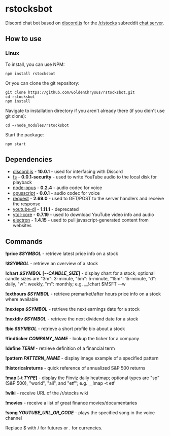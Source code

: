 # rstocksbot
Discord chat bot based on [discord.js](https://github.com/hydrabolt/discord.js) for the [/r/stocks](https://www.reddit.com/r/stocks/) subreddit [chat server](http://www.r-stocks.com/chat/).

## How to use

### Linux
To install, you can use NPM:

`npm install rstocksbot`

Or you can clone the git repository:

```
git clone https://github.com/GoldenChrysus/rstocksbot.git
cd rstocksbot
npm install
```

Navigate to installation directory if you aren't already there (if you didn't use git clone):

`cd ~/node_modules/rstocksbot`

Start the package:

`npm start`

## Dependencies 
* [discord.js](https://www.npmjs.com/package/discord.js) - **10.0.1** - used for interfacing with Discord
* [fs](https://www.npmjs.com/package/fs) - **0.0.1-security** - used to write YouTube audio to the local disk for playback
* [node-opus](https://www.npmjs.com/package/node-opus) - **0.2.4** - audio codec for voice
* [opusscript](https://www.npmjs.com/package/opusscript) - **0.0.1** - audio codec for voice
* [request](https://www.npmjs.com/package/request) - **2.69.0** - used to GET/POST to the server handlers and receive the response
* [youtube-dl](https://www.npmjs.com/package/youtube-dl) - **1.11.1** - deprecated
* [ytdl-core](https://www.npmjs.com/package/ytdl-core) - **0.7.19** - used to download YouTube video info and audio
* [electron](https://www.npmjs.com/package/electron) - **1.4.15** - used to pull javascript-generated content from websites

## Commands
__!price _$SYMBOL___  - retrieve latest price info on a stock

__!_$SYMBOL___ - retrieve an overview of a stock

__!chart _$SYMBOL_ [--_CANDLE_SIZE_]__ - display chart for a stock; optional candle sizes are "3m": 3-minute, "5m": 5-minute, "15m": 15-minute, "d": daily, "w": weekly, "m": monthly; e.g. __!chart $MSFT --w

__!exthours _$SYMBOL___ - retrieve premarket/after hours price info on a stock where available

__!nexteps _$SYMBOL___ - retrieve the next earnings date for a stock

__!nextdiv _$SYMBOL___ - retrieve the next dividend date for a stock

__!bio _$SYMBOL___ - retrieve a short profile bio about a stock

__!findticker _COMPANY_NAME___ - lookup the ticker for a company

__!define _TERM___ - retrieve definition of a financial term

__!pattern _PATTERN_NAME___ - display image example of a specified pattern

__!historicalreturns__ - quick reference of annualized S&P 500 returns

__!map [-t _TYPE_]__ - display the Finviz daily heatmap; optional types are "sp" (S&P 500), "world", "all", and "etf"; e.g. __!map -t etf

__!wiki__ - receive URL of the /r/stocks wiki

__!movies__ - receive a list of great finance movies/documentaries

__!song _YOUTUBE_URL_OR_CODE___ - plays the specified song in the voice channel

Replace $ with / for futures or . for currencies.